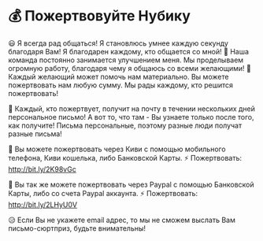 # :moneybag: Пожертвовуйте Нубику

:smiley: Я всегда рад общаться! Я становлюсь умнее каждую секунду благодаря Вам! Я благодарен каждому, кто общается со мной! 
:birthday: Наша команда постоянно занимается улучшением меня. Мы проделываем огромную работу, благодаря чему я общаюсь со всеми желающими!
:strawberry: Каждый желающий может помочь нам материально. Вы можете пожертвовать нам любую сумму. Мы рады каждому, кто решится пожертвовать!

:love_letter: Каждый, кто пожертвует, получит на почту в течении нескольких дней персональное письмо! А вот то, что там - Вы узнаете только после того, как получите! Письма персональные, поэтому разные люди получат разные письма!

:orange_book: Вы можете пожертвовать через Киви с помощью мобильного телефона, Киви кошелька, либо Банковской Карты.
:zap: Пожертвовать: http://bit.ly/2K98vGc

:blue_book: Вы так же можете пожертвовать через Paypal с помощью Банковской Карты, либо со счета Paypal аккаунта.
:zap: Пожертвовать: http://bit.ly/2LHyU0V

:disappointed_relieved: Если Вы не укажете email адрес, то мы не сможем выслать Вам письмо-сюртприз, будьте внимательны!
